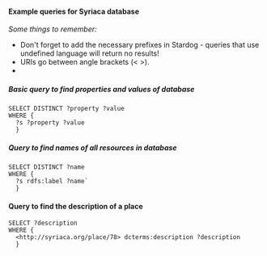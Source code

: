#### Example queries for Syriaca database

_Some things to remember:_
* Don't forget to add the necessary prefixes in Stardog - queries that use undefined language will return no results!
* URIs go between angle brackets (< >).
* 

##### Basic query to find properties and values of database

```
SELECT DISTINCT ?property ?value
WHERE {
  ?s ?property ?value
  }
```


##### Query to find names of all resources in database

```
SELECT DISTINCT ?name
WHERE {
  ?s rdfs:label ?name`
  }
```

#### Query to find the description of a place

```
SELECT ?description
WHERE {
  <http://syriaca.org/place/78> dcterms:description ?description
  }
```

